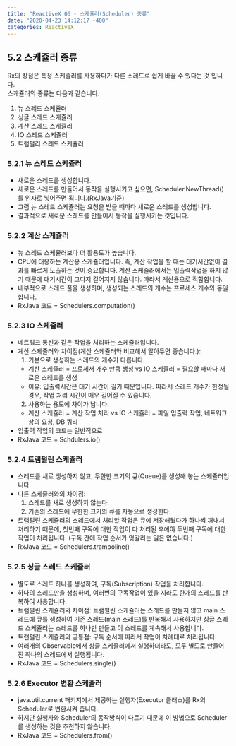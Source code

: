 ```yaml
---
title: "ReactiveX 06 - 스케쥴러(Scheduler) 종류"
date: "2020-04-23 14:12:17 -400"
categories: ReactiveX
---
```


## 5.2 스케쥴러 종류
Rx의 장점은 특정 스케쥴러를 사용하다가 다른 스레드로 쉽게 바꿀 수 있다는 것 입니다.  
스케쥴러의 종류는 다음과 같습니다.
1. 뉴 스레드 스케쥴러
2. 싱글 스레드 스케쥴러
3. 계산 스레드 스케쥴러
4. IO 스레드 스케쥴러
5. 트램펄리 스레드 스케쥴러

### 5.2.1 뉴 스레드 스케쥴러
- 새로운 스레드를 생성합니다.
- 새로운 스레드를 만들어서 동작을 실행시키고 싶으면, Scheduler.NewThread() 를 인자로 넣어주면 됩니다.(RxJava기준)
- 그럼 뉴 스레드 스케쥴러는 요청을 받을 때마다 새로운 스레드를 생성합니다.
- 결과적으로 새로운 스레드를 만들어서 동작을 실행시키는 것입니다.

### 5.2.2 계산 스케쥴러
- 뉴 스레드 스케쥴러보다 더 활용도가 높습니다.
- CPU에 대응하는 계산용 스케쥴러입니다. 즉, 계산 작업을 할 때는 대기시간없이 결과를 빠르게 도출하는 것이 중요합니다. 계산 스케쥴러에서는 입출력작업을 하지 않기 때문에 대기시간이 그다지 길어지지 않습니다. 따라서 계산용으로 적합합니다.
- 내부적으로 스레드 풀을 생성하며, 생성되는 스레드의 개수는 프로세스 개수와 동일합니다.
- RxJava 코드 = Schedulers.computation()

### 5.2.3 IO 스케쥴러
- 네트워크 통신과 같은 작업을 처리하는 스케쥴러입니다.
- 계산 스케쥴러와 차이점(계산 스케쥴러와 비교해서 알아두면 좋습니다.): 
  1. 기본으로 생성하는 스레드의 개수가 다릅니다.
    - 계산 스케쥴러 = 프로세서 개수 만큼 생성 vs IO 스케쥴러 = 필요할 때마다 새로운 스레드를 생성
    - 이유: 입출력시간은 대기 시간이 길기 때문입니다. 따라서 스레드 개수가 한정될 경우, 작업 처리 시간이 매우 길어질 수 있습니다.
  2. 사용하는 용도에 차이가 납니다.
    - 계산 스케쥴러 = 계산 작업 처리 vs IO 스케쥴러 = 파일 입출력 작업, 네트워크 상의 요청, DB 쿼리
- 입출력 작업의 코드는 일반적으로 
- RxJava 코드 = Schdulers.io()

### 5.2.4 트램펄린 스케쥴러
- 스레드를 새로 생성하지 않고, 무한한 크기의 큐(Queue)를 생성해 놓는 스케쥴러입니다.
- 다른 스케쥴러와의 차이점:
  1. 스레드를 새로 생성하지 않는다.
  2. 기존의 스레드에 무한한 크기의 큐를 자동으로 생성한다.
- 트램펄린 스케쥴러의 스레드에서 처리할 작업은 큐에 저장해뒀다가 하나씩 꺼내서 처리하기 때문에, 첫번째 구독에 대한 작업이 다 처리된 후에야 두번째 구독에 대한 작업이 처리됩니다. (구독 간에 작업 순서가 엊갈리는 일은 없습니다.)
- RxJava 코드 = Schedulers.trampoline()

### 5.2.5 싱글 스레드 스케쥴러
- 별도로 스레드 하나를 생성하여, 구독(Subscription) 작업을 처리합니다.
- 하나의 스레드만을 생성하며, 여러번의 구독작업이 있을 지라도 한개의 스레드를 반복하여 사용합니다.
- 트램펄린 스케쥴러와 차이점: 트램펄린 스케쥴러는 스레드를 만들지 않고 main 스레드에 큐를 생성하여 기존 스레드(main 스레드)를 반복해서 사용하지만 싱글 스레드 스케쥴러는 스레드를 하나만 만들고 이 스레드를 계속해서 사용합니다.
- 트랜펄린 스케쥴러와 공통점: 구독 순서에 따라서 작업이 차례대로 처리됩니다.
- 여러개의 Observable에서 싱글 스케쥴러에서 실행하더라도, 모두 별도로 만들어진 하나의 스레드에서 실행됩니다.
- RxJava 코드 = Schedulers.single()

### 5.2.6 Executor 변환 스케쥴러
- java.util.current 패키지에서 제공하는 실행자(Executor 클래스)를 Rx의 Scheduler로 변환시켜 줍니다.
- 하지만 실행자와 Scheduler의 동작방식이 다르기 때문에 이 방법으로 Scheduler를 생성하는 것을 추천하지 않습니다.
- RxJava 코드 = Schedulers.from()

    
